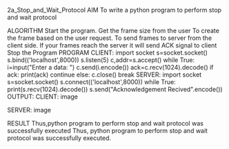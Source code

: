 2a_Stop_and_Wait_Protocol
AIM
To write a python program to perform stop and wait protocol

ALGORITHM
Start the program.
Get the frame size from the user
To create the frame based on the user request.
To send frames to server from the client side.
If your frames reach the server it will send ACK signal to client
Stop the Program
PROGRAM
CLIENT:
import socket
s=socket.socket()
s.bind(('localhost',8000))
s.listen(5)
c,addr=s.accept()
while True:
 i=input("Enter a data: ")
 c.send(i.encode())
 ack=c.recv(1024).decode()
 if ack:
   print(ack)
   continue
 else:
   c.close()
   break
SERVER:
   import socket
s=socket.socket()
s.connect(('localhost',8000))
while True:
 print(s.recv(1024).decode())
 s.send("Acknowledgement Recived".encode())
OUTPUT:
CLIENT:
image

SERVER:
image

RESULT
Thus,python program to perform stop and wait protocol was successfully executed Thus, python program to perform stop and wait protocol was successfully executed.
